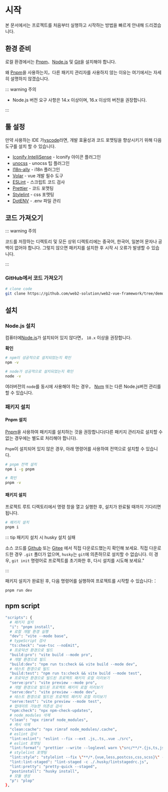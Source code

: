 # 시작

본 문서에서는 프로젝트를 처음부터 실행하고 시작하는 방법을 빠르게 안내해 드리겠습니다.

## 환경 준비

로컬 환경에서는 [Pnpm](https://pnpm.io/)、[Node.js](http://nodejs.org/) 및 [Git](https://git-scm.com/)을 설치해야 합니다.

왜 [Pnpm](https://pnpm.io/)을 사용하는지，다른 패키지 관리자를 사용하지 않는 이유는 여기에서는 자세히 설명하지 않겠습니다.

::: warning 주의

- Node.js 버전 요구 사항은 14.x 이상이며, 16.x 이상의 버전을 권장합니다.

:::

## 툴 설정

만약 사용하는 IDE 가[vscode](https://code.visualstudio.com/)라면, 개발 효율성과 코드 포맷팅을 향상시키기 위해 다음 도구를 설치 할 수 있습니다.

- [Iconify IntelliSense](https://marketplace.visualstudio.com/items?itemName=antfu.iconify) - Iconify 아이콘 플러그인
- [unocss](https://marketplace.visualstudio.com/items?itemName=antfu.unocss) - unocss 팁 플러그인
- [I18n-ally](https://marketplace.visualstudio.com/items?itemName=Lokalise.i18n-ally) - i18n 플러그인
- [Volar](https://gitee.com/link?target=https%3A%2F%2Fmarketplace.visualstudio.com%2Fitems%3FitemName%3Djohnsoncodehk.volar) - vue 개발 필수 도구
- [ESLint](https://marketplace.visualstudio.com/items?itemName=dbaeumer.vscode-eslint) - 스크립트 코드 검사
- [Prettier](https://marketplace.visualstudio.com/items?itemName=esbenp.prettier-vscode) - 코드 포맷팅
- [Stylelint](https://marketplace.visualstudio.com/items?itemName=stylelint.vscode-stylelint) - css 포맷팅
- [DotENV](https://marketplace.visualstudio.com/items?itemName=mikestead.dotenv) - .env 파일 관리

## 코드 가져오기

::: warning 주의

코드를 저장하는 디렉토리 및 모든 상위 디렉토리에는 중국어, 한국어, 일본어 문자나 공백이 없어야 합니다. 그렇지 않으면 패키지를 설치한 후 시작 시 오류가 발생할 수 있습니다.

:::

### GitHub에서 코드 가져오기

```bash
# clone code
git clone https://github.com/web2-solution/web2-vue-framework/tree/demo.git

```

<!-- ### Gitee에서 코드 가져오기

```bash
git clone https://gitee.com/kailong110120130/vue-element-plus-admin.git
```

::: tip 코드 동기화

[Gitee](https://gitee.com/kailong110120130/vue-element-plus-admin)와 [Github](https://github.com/kailong321200875/vue-element-plus-admin) 코드 저장소가 동기화되지 않을까 걱정할 필요 없습니다.

 버전이 제출되고 배포될 때마다 [Gitee](https://gitee.com/kailong110120130/vue-element-plus-admin)에서 즉시 동기화됩니다."

::: -->

## 설치

### Node.js 설치

컴퓨터에[Node.js](https://nodejs.org/en/)가 설치되어 있지 않다면， `18.x` 이상을 권장합니다.

**확인**

```bash
# npm이 성공적으로 설치되었는지 확인
npm -v

# node가 성공적으로 설치되었는지 확인
node -v
```

여러버전의 `node`를 동시에 사용해야 하는 경우， [Nvm](https://github.com/nvm-sh/nvm) 또는 다른 Node.js버전 관리를 할 수 있습니다.

### 패키지 설치

#### Pnpm 설치

 [Pnpm](https://pnpm.io/)을 사용하여 패키지를 설치하는 것을 권장합니다(다른 패키지 관리자로 설치할 수 없는 경우에는 별도로 처리해야 합니다).

 `Pnpm`이 설치되어 있지 않은 경우, 아래 명령어를 사용하여 전역으로 설치할 수 있습니다.

```bash
# pnpm 전역 설치
npm i -g pnpm

# 확인
pnpm -v
```

#### 패키지 설치

프로젝트 루트 디렉토리에서 명령 창을 열고 실행한 후, 설치가 완료될 때까지 기다리면 됩니다.

```bash
# 패키지 설치
pnpm i
```

::: tip 패키지 설치 시 husky 설치 실패

소스 코드를 [Github](https://github.com/kailong321200875/vue-element-plus-admin) 또는 [Gitee](https://gitee.com/kailong110120130/vue-element-plus-admin) 에서 직접 다운로드했는지 확인해 보세요. 직접 다운로드한 경우 `.git` 폴더가 없으며, `husky`는 `git`에 의존하므로 설치할 수 없습니다. 이 경우, `git init` 명령어로 프로젝트를 초기화한 후, 다시 설치를 시도해 보세요."

:::

패키지 설치가 완료된 후, 다음 명령어를 실행하여 프로젝트를 시작할 수 있습니다:：

```bash
pnpm run dev
```

## npm script

```bash
"scripts": {
  # 패키지 설치
  "i": "pnpm install",
  # 로컬 개발 환경 실행
  "dev": "vite --mode base",
  # typeScript 검사
  "ts:check": "vue-tsc --noEmit",
  # 프로덕션 환경으로 빌드
  "build:pro": "vite build --mode pro",
  # 개발 환경으로 빌드
  "build:dev": "npm run ts:check && vite build --mode dev",
  # 테스트 환경으로 빌드
  "build:test": "npm run ts:check && vite build --mode test",
  # 프로덕션 환경으로 빌드된 프로젝트 패키지 로컬 미리보기
  "serve:pro": "vite preview --mode pro",
  # 개발 환경으로 빌드된 프로젝트 패키지 로컬 미리보기
  "serve:dev": "vite preview --mode dev",
  # 테스트 환경으로 빌드된 프로젝트 패키지 로컬 미리보기
  "serve:test": "vite preview --mode test",
  # 업데이트 가능한 의존성 검사
  "npm:check": "npx npm-check-updates",
  # node_modules 삭제
  "clean": "npx rimraf node_modules",
  # 캐시 삭제
  "clean:cache": "npx rimraf node_modules/.cache",
  # eslint 검사
  "lint:eslint": "eslint --fix --ext .js,.ts,.vue ./src",
  # eslint 포맷팅
  "lint:format": "prettier --write --loglevel warn \"src/**/*.{js,ts,json,tsx,css,less,vue,html,md}\"",
  # stylelint 포맷팅
  "lint:style": "stylelint --fix \"**/*.{vue,less,postcss,css,scss}\" --cache --cache-location node_modules/.cache/stylelint/",
  "lint:lint-staged": "lint-staged -c ./.husky/lintstagedrc.js",
  "lint:pretty": "pretty-quick --staged",
  "postinstall": "husky install",
  # 모듈 생성
  "p": "plop"
},
```
